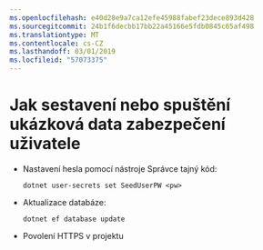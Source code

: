```yaml
---
ms.openlocfilehash: e40d28e9a7ca12efe45988fabef23dece893d428
ms.sourcegitcommit: 24b1f6decbb17bb22a45166e5fdb0845c65af498
ms.translationtype: MT
ms.contentlocale: cs-CZ
ms.lasthandoff: 03/01/2019
ms.locfileid: "57073375"
---
```

# <a name="how-to-buildrun-secure-user-data-sample"></a>Jak sestavení nebo spuštění ukázková data zabezpečení uživatele

* Nastavení hesla pomocí nástroje Správce tajný kód:

  `dotnet user-secrets set SeedUserPW <pw>`

* Aktualizace databáze:

    `dotnet ef database update`

* Povolení HTTPS v projektu
